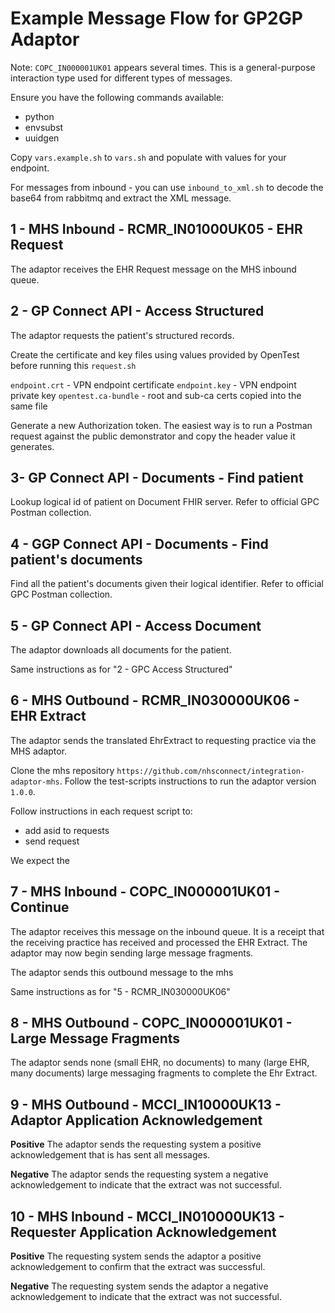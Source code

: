 # Example Message Flow for GP2GP Adaptor

Note: `COPC_IN000001UK01` appears several times. This is a general-purpose interaction type used
for different types of messages.

Ensure you have the following commands available:

- python
- envsubst
- uuidgen

Copy `vars.example.sh` to `vars.sh` and populate with values for your endpoint.

For messages from inbound - you can use `inbound_to_xml.sh` to decode the base64 from rabbitmq and extract the XML message.

## 1 - MHS Inbound - RCMR_IN01000UK05 - EHR Request

The adaptor receives the EHR Request message on the MHS inbound queue.

## 2 - GP Connect API - Access Structured

The adaptor requests the patient's structured records.

Create the certificate and key files using values provided by OpenTest before running this `request.sh`

`endpoint.crt` - VPN endpoint certificate
`endpoint.key` - VPN endpoint private key
`opentest.ca-bundle` - root and sub-ca certs copied into the same file

Generate a new Authorization token. The easiest way is to run a Postman request against
the public demonstrator and copy the header value it generates.

## 3- GP Connect API - Documents - Find patient

Lookup logical id of patient on Document FHIR server. Refer to official GPC Postman collection.

## 4 - GGP Connect API - Documents - Find patient's documents

Find all the patient's documents given their logical identifier. Refer to official GPC Postman collection.

## 5 - GP Connect API - Access Document

The adaptor downloads all documents for the patient.

Same instructions as for "2 - GPC Access Structured"

## 6 - MHS Outbound - RCMR_IN030000UK06 - EHR Extract

The adaptor sends the translated EhrExtract to requesting practice via the MHS adaptor.

Clone the mhs repository `https://github.com/nhsconnect/integration-adaptor-mhs`. Follow the test-scripts instructions 
to run the adaptor version `1.0.0`.

Follow instructions in each request script to:
- add asid to requests
- send request

We expect the 

## 7 - MHS Inbound - COPC_IN000001UK01 - Continue

The adaptor receives this message on the inbound queue. It is a receipt that the receiving practice
has received and processed the EHR Extract. The adaptor may now begin sending large message fragments.

The adaptor sends this outbound message to the mhs

Same instructions as for "5 - RCMR_IN030000UK06"

## 8 - MHS Outbound - COPC_IN000001UK01 - Large Message Fragments

The adaptor sends none (small EHR, no documents) to many (large EHR, many documents) large
messaging fragments to complete the Ehr Extract.

## 9 - MHS Outbound - MCCI_IN10000UK13 - Adaptor Application Acknowledgement

**Positive** The adaptor sends the requesting system a positive acknowledgement that is has sent all messages.

**Negative** The adaptor sends the requesting system a negative acknowledgement to indicate that the extract was not successful.

## 10 - MHS Inbound - MCCI_IN010000UK13 - Requester Application Acknowledgement

**Positive** The requesting system sends the adaptor a positive acknowledgement to confirm that the extract was successful.

**Negative** The requesting system sends the adaptor a negative acknowledgement to indicate that the extract was not successful.
